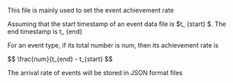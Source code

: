 This file is mainly used to set the event achievement rate

Assuming that the start timestamp of an event data file is $t_ {start} $. The end timestamp is t_ {end}

For an event type, if its total number is num, then its achievement rate is

$$
\frac{num}{t_{end} - t_{start}
$$

The arrival rate of events will be stored in JSON format files


